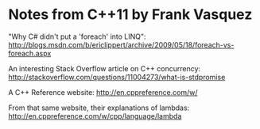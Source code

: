 Notes from C++11 by Frank Vasquez
=================================

"Why C# didn't put a 'foreach' into LINQ":
  http://blogs.msdn.com/b/ericlippert/archive/2009/05/18/foreach-vs-foreach.aspx

An interesting Stack Overflow article on C++ concurrency:
  http://stackoverflow.com/questions/11004273/what-is-stdpromise

A C++ Reference website: http://en.cppreference.com/w/

From that same website, their explanations of lambdas:
  http://en.cppreference.com/w/cpp/language/lambda

